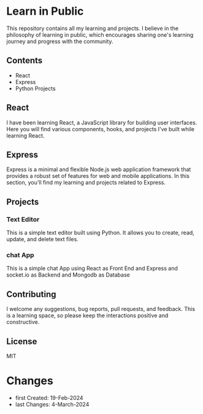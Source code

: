 # Learn in Public

This repository contains all my learning and projects. I believe in the philosophy of learning in public, which encourages sharing one's learning journey and progress with the community.

## Contents

- React
- Express
- Python Projects

## React

I have been learning React, a JavaScript library for building user interfaces. Here you will find various components, hooks, and projects I've built while learning React.

## Express

Express is a minimal and flexible Node.js web application framework that provides a robust set of features for web and mobile applications. In this section, you'll find my learning and projects related to Express.

## Projects

### Text Editor

This is a simple text editor built using Python. It allows you to create, read, update, and delete text files.

### chat App

This is a simple chat App using React as Front End and Express and socket.io as Backend and Mongodb as Database

## Contributing

I welcome any suggestions, bug reports, pull requests, and feedback. This is a learning space, so please keep the interactions positive and constructive.

## License

MIT






# Changes

- first Created: 19-Feb-2024
- last Changes: 4-March-2024
